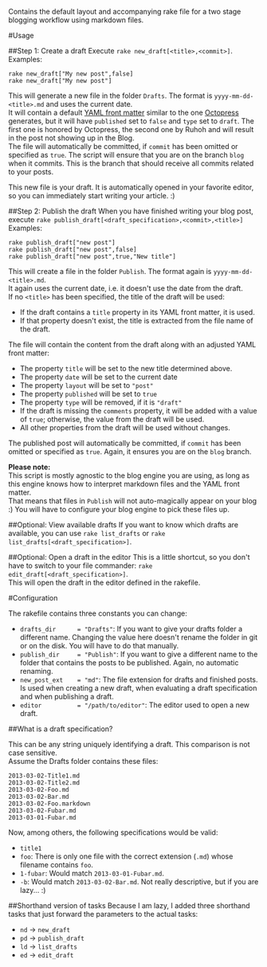 Contains the default layout and accompanying rake file for a two stage blogging workflow using markdown files.  

#Usage

##Step 1: Create a draft
Execute `rake new_draft[<title>,<commit>]`.  
Examples:

    rake new_draft["My new post",false]
    rake new_draft["My new post"]

This will generate a new file in the folder `Drafts`. The format is `yyyy-mm-dd-<title>.md` and uses the current date.  
It will contain a default [YAML front matter](https://github.com/mojombo/jekyll/wiki/yaml-front-matter) similar to the one [Octopress](http://octopress.org) generates, but it will have `published` set to `false` and `type` set to `draft`. The first one is honored by Octopress, the second one by Ruhoh and will result in the post not showing up in the Blog.  
The file will automatically be committed, if `commit` has been omitted or specified as `true`. The script will ensure that you are on the branch `blog` when it commits. This is the branch that should receive all commits related to your posts.

This new file is your draft. It is automatically opened in your favorite editor, so you can immediately start writing your article. :)

##Step 2: Publish the draft
When you have finished writing your blog post, execute `rake publish_draft[<draft_specification>,<commit>,<title>]`  
Examples:

    rake publish_draft["new post"]
    rake publish_draft["new post",false]
    rake publish_draft["new post",true,"New title"]

This will create a file in the folder `Publish`. The format again is  `yyyy-mm-dd-<title>.md`.  
It again uses the current date, i.e. it doesn't use the date from the draft.  
If no `<title>` has been specified, the title of the draft will be used:

- If the draft contains a `title` property in its YAML front matter, it is used.
- If that property doesn't exist, the title is extracted from the file name of the draft.

The file will contain the content from the draft along with an adjusted YAML front matter:

- The property `title` will be set to the new title determined above.
- The property `date` will be set to the current date
- The property `layout` will be set to `"post"`
- The property `published` will be set to `true`
- The property `type` will be removed, if it is `"draft"`
- If the draft is missing the `comments` property, it will be added with a value of `true`; otherwise, the value from the draft will be used.
- All other properties from the draft will be used without changes.

The published post will automatically be committed, if `commit` has been omitted or specified as `true`. Again, it ensures you are on the `blog` branch.

**Please note:**  
This script is mostly agnostic to the blog engine you are using, as long as this engine knows how to interpret markdown files and the YAML front matter.  
That means that files in `Publish` will not auto-magically appear on your blog :) You will have to configure your blog engine to pick these files up.

##Optional: View available drafts
If you want to know which drafts are available, you can use `rake list_drafts` or `rake list_drafts[<draft_specification>]`.

##Optional: Open a draft in the editor
This is a little shortcut, so you don't have to switch to your file commander: `rake edit_draft[<draft_specification>]`.  
This will open the draft in the editor defined in the rakefile.

#Configuration

The rakefile contains three constants you can change:

- `drafts_dir      = "Drafts"`: If you want to give your drafts folder a different name. Changing the value here doesn't rename the folder in git or on the disk. You will have to do that manually.
- `publish_dir     = "Publish"`: If you want to give a different name to the folder that contains the posts to be published. Again, no automatic renaming.
- `new_post_ext    = "md"`: The file extension for drafts and finished posts. Is used when creating a new draft, when evaluating a draft specification and when publishing a draft.
- `editor          = "/path/to/editor"`: The editor used to open a new draft.

##What is a draft specification?

This can be any string uniquely identifying a draft. This comparison is not case sensitive.  
Assume the Drafts folder contains these files:

    2013-03-02-Title1.md
    2013-03-02-Title2.md
    2013-03-02-Foo.md
    2013-03-02-Bar.md
    2013-03-02-Foo.markdown
    2013-03-02-Fubar.md
    2013-03-01-Fubar.md

Now, among others, the following specifications would be valid: 

- `title1`
- `foo`: There is only one file with the correct extension (`.md`) whose filename contains `foo`.
- `1-fubar`: Would match `2013-03-01-Fubar.md`.
- `-b`: Would match `2013-03-02-Bar.md`. Not really descriptive, but if you are lazy... :)

##Shorthand version of tasks
Because I am lazy, I added three shorthand tasks that just forward the parameters to the actual tasks:
- `nd` -> `new_draft`
- `pd` -> `publish_draft`
- `ld` -> `list_drafts`
- `ed` -> `edit_draft`